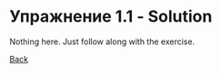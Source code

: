 # Упражнение 1.1 - Solution

Nothing here.  Just follow along with the exercise.


[Back](ex1_1.md)
